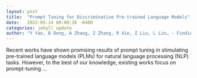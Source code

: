 ```yaml
---
layout: post
title:  "Prompt Tuning for Discriminative Pre-trained Language Models"
date:   2022-05-24 00:00:36 -0400
categories: jekyll update
author: "Y Yao, B Dong, A Zhang, Z Zhang, R Xie, Z Liu, L Lin… - Findings of the Association …, 2022"
---
```

Recent works have shown promising results of prompt tuning in stimulating pre-trained language models (PLMs) for natural language processing (NLP) tasks. However, to the best of our knowledge, existing works focus on prompt-tuning …